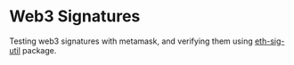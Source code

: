 # Web3 Signatures

Testing web3 signatures with metamask, and verifying them using [eth-sig-util](https://github.com/MetaMask/eth-sig-util) package.
